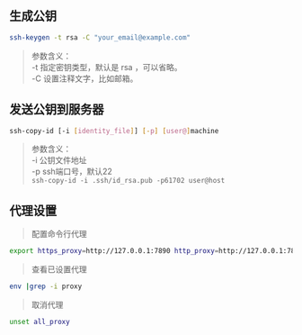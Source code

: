 ## 生成公钥
```bash
ssh-keygen -t rsa -C "your_email@example.com"
```
>参数含义：  
-t 指定密钥类型，默认是 rsa ，可以省略。  
-C 设置注释文字，比如邮箱。


## 发送公钥到服务器
```bash
ssh-copy-id [-i [identity_file]] [-p] [user@]machine
```

> 参数含义：  
> -i 公钥文件地址  
> -p ssh端口号，默认22  
`ssh-copy-id -i .ssh/id_rsa.pub -p61702 user@host`

## 代理设置
> 配置命令行代理
```bash
export https_proxy=http://127.0.0.1:7890 http_proxy=http://127.0.0.1:7890 all_proxy=socks5://127.0.0.1:7890
```
> 查看已设置代理

```bash
env |grep -i proxy
```

> 取消代理

```bash
unset all_proxy
```